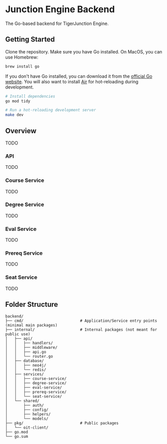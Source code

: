 # Junction Engine Backend

The Go-based backend for TigerJunction Engine.

## Getting Started

Clone the repository. Make sure you have Go installed. On MacOS, you can use Homebrew:

```bash
brew install go
```

If you don't have Go installed, you can download it from the [official Go website](https://golang.org/dl/). You will also want to install [Air](https://github.com/air-verse/air) for hot-reloading during development.

```bash
# Install dependencies
go mod tidy

# Run a hot-reloading development server
make dev
```

## Overview

TODO

### API

TODO

### Course Service

TODO

### Degree Service

TODO

### Eval Service

TODO

### Prereq Service

TODO

### Seat Service

TODO

## Folder Structure

```
backend/
├── cmd/                         # Application/Service entry points (minimal main packages)
├── internal/                    # Internal packages (not meant for public use)
│   ├── api/
│   │   ├── handlers/
│   │   ├── middleware/
│   │   ├── api.go
│   │   └── router.go
│   ├── database/
│   │   ├── neo4j/
│   │   └── redis/
│   ├── services/
│   │   ├── course-service/
│   │   ├── degree-service/
│   │   ├── eval-service/
│   │   ├── prereq-service/
│   │   └── seat-service/
│   └── shared/
│       ├── auth/
│       ├── config/
│       ├── helpers/
│       └── models/
├── pkg/                         # Public packages
│   └── oit-client/
├── go.mod
└── go.sum
```
